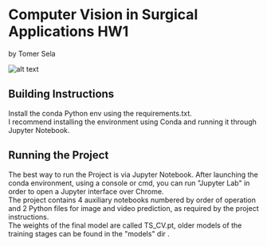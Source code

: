 # Computer Vision in Surgical Applications HW1
by Tomer Sela

![alt text](Results/Image_exemple.png?raw=true)

## Building Instructions
Install the conda Python env using the requirements.txt.  
I recommend installing the environment using Conda and running it through Jupyter Notebook.  

## Running the Project
The best way to run the Project is via Jupyter Notebook. After launching the conda environment, using a console or cmd, you can run "Jupyter Lab" in order to open a Jupyter interface over Chrome.  
The project contains 4 auxiliary notebooks numbered by order of operation and 2 Python files for image and video prediction, as required by the project instructions.  
The weights of the final model are called TS_CV.pt, older models of the training stages can be found in the "models" dir  .


